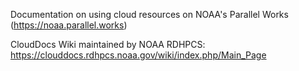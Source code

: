 Documentation on using cloud resources on NOAA's Parallel Works (https://noaa.parallel.works)

CloudDocs Wiki maintained by NOAA RDHPCS: https://clouddocs.rdhpcs.noaa.gov/wiki/index.php/Main_Page
